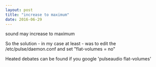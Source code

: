 ```yaml
---
layout: post
title: "increase to maximum"
date: 2016-06-29
---
```


sound may increase to maximum

So the solution - in my case at least - was to edit the /etc/pulse/daemon.conf and set "flat-volumes = no"

Heated debates can be found if you google 'pulseaudio flat-volumes'
